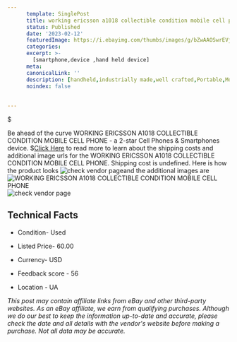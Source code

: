 ```yaml
---
      template: SinglePost
      title: working ericsson a1018 collectible condition mobile cell phone
      status: Published
      date: '2023-02-12'
      featuredImage: https://i.ebayimg.com/thumbs/images/g/bZwAAOSwrEVjV8-3/s-l225.jpg
      categories: 
      excerpt: >-
        [smartphone,device ,hand held device]
      meta:
      canonicalLink: ''
      description: [handheld,industrially made,well crafted,Portable,Mobile,Compact,Convenient,Lightweight,Maneuverable,Man-portable,Miniature,Carriable,Hand-held,Light,Holdable,Transportable,Mobile device,Pocket-sized,On-the-go,Wireless,Cordless,Compact size,Convenient size, smartphone,device ,hand held device]
      noindex: false
      
        
---
```

$

Be ahead of the curve WORKING ERICSSON A1018 COLLECTIBLE CONDITION MOBILE CELL PHONE - a 2-star Cell Phones & Smartphones device.
$[Click Here](https://www.ebay.com/itm/125579139324?hash=item1d3d1998fc%3Ag%3AbZwAAOSwrEVjV8-3&amdata=enc%3AAQAHAAAA4H3%2BXalvmI6mZrlkbB%2B8yqYUisiQqZ6cwjGT%2BPtMa1pFzqNm0p8jo3AOvQPI54DyIBUIwPv5v5m0Jt5ZxVyaflPSmsQ5UfGFob4cIMTA3aJ%2F80YVk61Wd%2BViQR8SIBHsZDTLqz8hSJYX32iiwgEEWVBovocaVfMneZ0BiMitmes3Y2D7BCZUezsh1DHmTb92HXViqvGz5OA98UNbXd4fS3BCKb19i7iwDXco8cTHlVOghzXOhyvgyI4BbnfoR6hmm%2F2VD8vZ0QpiIylQN742iRJnlsG8PI8JrjCTglIH8rhU&mkevt=1&mkcid=1&mkrid=711-53200-19255-0&campid=%253CePNCampaignId%253E&customid=%253CreferenceId%253E&toolid=10049) to read more to learn about the shipping costs and additional image urls for the WORKING ERICSSON A1018 COLLECTIBLE CONDITION MOBILE CELL PHONE. Shipping cost is undefined. Here is how the product looks ![check vendor page](https://i.ebayimg.com/thumbs/images/g/bZwAAOSwrEVjV8-3/s-l225.jpg)and the additional images are![WORKING ERICSSON A1018 COLLECTIBLE CONDITION MOBILE CELL PHONE](https://i.ebayimg.com/images/g/bZwAAOSwrEVjV8-3/s-l1600.jpg)![check vendor page](https://origin-galleryplus.ebayimg.com/ws/web/125579139324_2_0_1/225x225.jpg,https://origin-galleryplus.ebayimg.com/ws/web/125579139324_3_0_1/225x225.jpg,https://origin-galleryplus.ebayimg.com/ws/web/125579139324_4_0_1/225x225.jpg,https://origin-galleryplus.ebayimg.com/ws/web/125579139324_5_0_1/225x225.jpg)



 ## Technical Facts 



     
      

 - Condition- Used 


      

 - Listed Price- 60.00 


      

 - Currency- USD 


      

 - Feedback score - 56 


      

 - Location - UA 


      
      

 *_This post may contain affiliate links from eBay and other third-party websites. As an eBay affiliate, we earn from qualifying purchases. Although we do our best to keep the information up-to-date and accurate, please check the date and all details with the vendor's website before making a purchase. Not all data may be accurate._*






